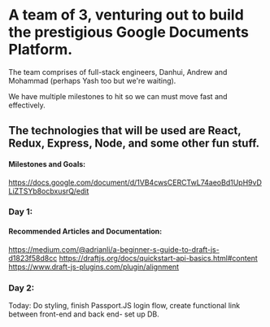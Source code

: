 # A team of 3, venturing out to build the prestigious Google Documents Platform. 
The team comprises of full-stack engineers, Danhui, Andrew and Mohammad (perhaps Yash too but we're waiting).

We have multiple milestones to hit so we can must move fast and effectively.
## The technologies that will be used are React, Redux, Express, Node, and some other fun stuff.

#### Milestones and Goals: 
https://docs.google.com/document/d/1VB4cwsCERCTwL74aeoBd1UpH9vDLiZTSYb8ocbxusrQ/edit

### Day 1: 


#### Recommended Articles and Documentation:
https://medium.com/@adrianli/a-beginner-s-guide-to-draft-js-d1823f58d8cc 
https://draftjs.org/docs/quickstart-api-basics.html#content
https://www.draft-js-plugins.com/plugin/alignment

### Day 2: 

Today: Do styling, finish Passport.JS login flow, create functional link between front-end and back end- set up DB.

